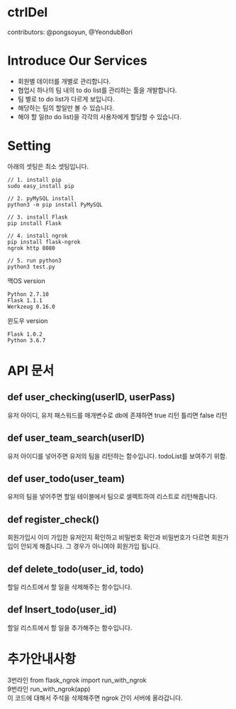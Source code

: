 # ctrlDel
contributors: @pongsoyun, @YeondubBori

# Introduce Our Services
- 회원별 데이터를 개별로 관리합니다.
- 협업시 하나의 팀 내의 to do list를 관리하는 툴을 개발합니다.
- 팀 별로 to do list가 다르게 보입니다. 
- 해당하는 팀의 할일만 볼 수 있습니다. 
- 해야 할 일(to do list)을 각각의 사용자에게 할당할 수 있습니다.  



# Setting
아래의 셋팅은 최소 셋팅입니다.

```
// 1. install pip
sudo easy_install pip

// 2. pyMySQL install
python3 -m pip install PyMySQL

// 3. install Flask
pip install Flask

// 4. install ngrok
pip install flask-ngrok
ngrok http 8080

// 5. run python3
python3 test.py
```
맥OS version
```
Python 2.7.10
Flask 1.1.1
Werkzeug 0.16.0
```

윈도우 version
```
Flask 1.0.2
Python 3.6.7
```
# API 문서

## def user_checking(userID, userPass)
유저 아이디, 유저 패스워드를 매개변수로 db에 존재하면 true 리턴 틀리면 false 리턴

## def user_team_search(userID)
유저 아이디를 넣어주면 유저의 팀을 리턴하는 함수입니다. todoList를 보여주기 위함.

## def user_todo(user_team)
유저의 팀을 넣어주면 할일 테이블에서 팀으로 셀렉트하여 리스트로 리턴해줍니다.

## def register_check()
회원가입시 이미 가입한 유저인지 확인하고 비밀번호 확인과 비밀번호가 다르면 회원가입이 안되게 해줍니다.
그 경우가 아니여야 회원가입 됩니다.

## def delete_todo(user_id, todo)
할일 리스트에서 할 일을 삭제해주는 함수입니다.

## def lnsert_todo(user_id)
할일 리스트에서 할 일을 추가해주는 함수입니다.

# 추가안내사항
3번라인 from flask_ngrok import run_with_ngrok<br>
9번라인 run_with_ngrok(app)<br>
이 코드에 대해서 주석을 삭제해주면 ngrok 간이 서버에 올라갑니다. 
